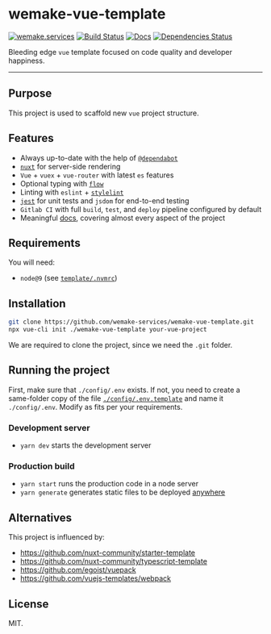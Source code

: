 # wemake-vue-template

[![wemake.services](https://img.shields.io/badge/style-wemake.services-green.svg?label=&logo=data%3Aimage%2Fpng%3Bbase64%2CiVBORw0KGgoAAAANSUhEUgAAABAAAAAQCAMAAAAoLQ9TAAAABGdBTUEAALGPC%2FxhBQAAAAFzUkdCAK7OHOkAAAAbUExURQAAAAAAAAAAAAAAAAAAAAAAAAAAAAAAAP%2F%2F%2F5TvxDIAAAAIdFJOUwAjRA8xXANAL%2Bv0SAAAADNJREFUGNNjYCAIOJjRBdBFWMkVQeGzcHAwksJnAPPZGOGAASzPzAEHEGVsLExQwE7YswCb7AFZSF3bbAAAAABJRU5ErkJggg%3D%3D)](http://wemake.services) [![Build Status](https://travis-ci.org/wemake-services/wemake-vue-template.svg?branch=master)](https://travis-ci.org/wemake-services/wemake-vue-template) [![Docs](https://img.shields.io/badge/docs-success-brightgreen.svg)](https://wemake-services.gitbook.io/wemake-vue-template/) [![Dependencies Status](https://img.shields.io/badge/dependencies-up%20to%20date-brightgreen.svg)](https://github.com/wemake-services/wemake-vue-template/pulls?utf8=%E2%9C%93&q=is%3Apr%20author%3Aapp%2Fdependabot)


Bleeding edge `vue` template focused on code quality and developer happiness.

---

## Purpose

This project is used to scaffold new `vue` project structure.


## Features

- Always up-to-date with the help of [`@dependabot`](https://github.com/wemake-services/wemake-vue-template/pulls?utf8=%E2%9C%93&q=is%3Apr%20author%3Aapp%2Fdependabot)
- [`nuxt`](https://nuxtjs.org/) for server-side rendering
- `Vue` + `vuex` + `vue-router` with latest `es` features
- Optional typing with [`flow`](https://flow.org/)
- Linting with `eslint` + [`stylelint`](https://github.com/wemake-services/stylelint-config-strict-scss)
- [`jest`](https://facebook.github.io/jest/) for unit tests and `jsdom` for end-to-end testing
- `Gitlab CI` with full `build`, `test`, and `deploy` pipeline configured by default
- Meaningful [docs](https://wemake-services.gitbook.io/wemake-vue-template/), covering almost every aspect of the project


## Requirements

You will need:

- `node@9` (see [`template/.nvmrc`](https://github.com/wemake-services/wemake-vue-template/blob/master/template/.nvmrc))


## Installation

```bash
git clone https://github.com/wemake-services/wemake-vue-template.git
npx vue-cli init ./wemake-vue-template your-vue-project
```

We are required to clone the project, since we need the `.git` folder.

## Running the project

First, make sure that `./config/.env` exists.
If not, you need to create a same-folder copy of the file
[`./config/.env.template`](https://github.com/wemake-services/wemake-vue-template/blob/master/template/config/.env.template) and name it `./config/.env`.
Modify as fits per your requirements.

### Development server

- `yarn dev` starts the development server

### Production build

- `yarn start` runs the production code in a node server
- `yarn generate` generates static files to be deployed [anywhere](https://nuxtjs.org/guide/commands/)


## Alternatives

This project is influenced by:

- https://github.com/nuxt-community/starter-template
- https://github.com/nuxt-community/typescript-template
- https://github.com/egoist/vuepack
- https://github.com/vuejs-templates/webpack


## License

MIT.
